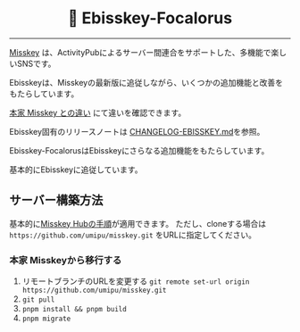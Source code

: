 <div align="center">

<h1>🦐 Ebisskey-Focalorus</h1>

---

</div>

[Misskey](https://github.com/misskey-dev/misskey) は、ActivityPubによるサーバー間連合をサポートした、多機能で楽しいSNSです。

Ebisskeyは、Misskeyの最新版に追従しながら、いくつかの追加機能と改善をもたらしています。

[本家 Misskey との違い](DIFFERENCE.md) にて違いを確認できます。

Ebisskey固有のリリースノートは [CHANGELOG-EBISSKEY.md](CHANGELOG-EBISSKEY.md)を参照。

Ebisskey-FocalorusはEbisskeyにさらなる追加機能をもたらしています。

基本的にEbisskeyに追従しています。
## サーバー構築方法

基本的に[Misskey Hubの手順](https://misskey-hub.net/docs/install/manual.html)が適用できます。
ただし、cloneする場合は `https://github.com/umipu/misskey.git` をURLに指定してください。

### 本家 Misskeyから移行する

1. リモートブランチのURLを変更する
  `git remote set-url origin https://github.com/umipu/misskey.git`
2. `git pull`
3. `pnpm install && pnpm build`
4. `pnpm migrate`
